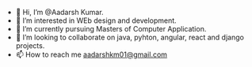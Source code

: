 - 👋 Hi, I’m @Aadarsh Kumar.
- 👀 I’m interested in WEb design and development.
- 🌱 I’m currently pursuing Masters of Computer Application.
- 💞️ I’m looking to collaborate on java, pyhton, angular, react and django projects.
- 📫 How to reach me aadarshkm01@gmail.com

<!---
Aadarshk01/Aadarshk01 is a ✨ special ✨ repository because its `README.md` (this file) appears on your GitHub profile.
You can click the Preview link to take a look at your changes.
--->
